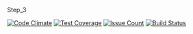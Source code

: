 Step_3

[![Code Climate](https://codeclimate.com/github/Berberis/project-lvl1-s136/badges/gpa.svg)](https://codeclimate.com/github/Berberis/project-lvl1-s136)
[![Test Coverage](https://codeclimate.com/github/Berberis/project-lvl1-s136/badges/coverage.svg)](https://codeclimate.com/github/Berberis/project-lvl1-s136/coverage)
[![Issue Count](https://codeclimate.com/github/Berberis/project-lvl1-s136/badges/issue_count.svg)](https://codeclimate.com/github/Berberis/project-lvl1-s136)
[![Build Status](https://travis-ci.org/Berberis/project-lvl1-s136.svg?branch=master)](https://travis-ci.org/Berberis/project-lvl1-s136)
